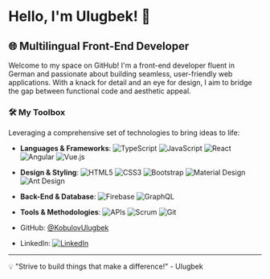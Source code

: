 # Hello, I'm Ulugbek! 👋

## 🌐 Multilingual Front-End Developer

Welcome to my space on GitHub! I'm a front-end developer fluent in German and passionate about building seamless, user-friendly web applications. With a knack for detail and an eye for design, I aim to bridge the gap between functional code and aesthetic appeal.

### 🛠️ My Toolbox

Leveraging a comprehensive set of technologies to bring ideas to life:

- **Languages & Frameworks**: ![TypeScript](https://img.shields.io/badge/-TypeScript-3178C6?style=flat-square&logo=typescript&logoColor=white)
![JavaScript](https://img.shields.io/badge/-JavaScript-F7DF1E?style=flat-square&logo=javascript&logoColor=black)
![React](https://img.shields.io/badge/-React-61DAFB?style=flat-square&logo=react&logoColor=black)
![Angular](https://img.shields.io/badge/-Angular-DD0031?style=flat-square&logo=angular&logoColor=white)
![Vue.js](https://img.shields.io/badge/-Vue.js-4FC08D?style=flat-square&logo=vue.js&logoColor=white)
- **Design & Styling**: ![HTML5](https://img.shields.io/badge/-HTML5-E34F26?style=flat-square&logo=html5&logoColor=white)
![CSS3](https://img.shields.io/badge/-CSS3-1572B6?style=flat-square&logo=css3&logoColor=white)
![Bootstrap](https://img.shields.io/badge/-Bootstrap-563D7C?style=flat-square&logo=bootstrap&logoColor=white)
![Material Design](https://img.shields.io/badge/-Material%20Design-757575?style=flat-square&logo=material-design&logoColor=white)
![Ant Design](https://img.shields.io/badge/-Ant%20Design-0170FE?style=flat-square&logo=ant-design&logoColor=white)

- **Back-End & Database**: ![Firebase](https://img.shields.io/badge/-Firebase-FFCA28?style=flat-square&logo=firebase&logoColor=black)
![GraphQL](https://img.shields.io/badge/-GraphQL-E10098?style=flat-square&logo=graphql&logoColor=white)

- **Tools & Methodologies**: ![APIs](https://img.shields.io/badge/-APIs-0298C3?style=flat-square)
![Scrum](https://img.shields.io/badge/-Scrum-009688?style=flat-square&logo=scrumalliance&logoColor=white)
![Git](https://img.shields.io/badge/-Git-F05032?style=flat-square&logo=git&logoColor=white)


- GitHub: [@KobulovUlugbek](https://github.com/KobulovUlugbek)
- LinkedIn: [![LinkedIn](https://img.shields.io/badge/-LinkedIn-0077B5?style=flat-square&logo=linkedin&logoColor=white)](https://www.linkedin.com/in/ulugbek-kobulov-698196287/)


---

💡 "Strive to build things that make a difference!" - Ulugbek

